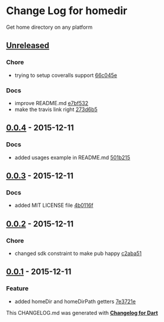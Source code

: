 # Change Log for homedir
Get home directory on any platform

## [Unreleased](http://github.com/kasperpeulen/homedir.dart/compare/0.0.4...HEAD)

### Chore
* trying to setup coveralls support [66c045e](https://github.com/kasperpeulen/homedir.dart/commit/66c045ec0a47c319c7b12a87f228e6302432335d)

### Docs
* improve README.md [e7bf532](https://github.com/kasperpeulen/homedir.dart/commit/e7bf532fb7cc8845f1d14b0633ac65029ae809de)
* make the travis link right [273d6b5](https://github.com/kasperpeulen/homedir.dart/commit/273d6b5c61268e56e68beaec14e4d0004631bfb3)

## [0.0.4](http://github.com/kasperpeulen/homedir.dart/compare/0.0.3...0.0.4) - 2015-12-11

### Docs
* added usages example in README.md [501b215](https://github.com/kasperpeulen/homedir.dart/commit/501b2158adaf101a63ba3dd7777abe15c25833e3)

## [0.0.3](http://github.com/kasperpeulen/homedir.dart/compare/0.0.2...0.0.3) - 2015-12-11

### Docs
* added MIT LICENSE file [4b0116f](https://github.com/kasperpeulen/homedir.dart/commit/4b0116fff76d779805b4d8e37a4a1a99114aa7c9)

## [0.0.2](http://github.com/kasperpeulen/homedir.dart/compare/0.0.1...0.0.2) - 2015-12-11

### Chore
* changed sdk constraint to make pub happy [c2aba51](https://github.com/kasperpeulen/homedir.dart/commit/c2aba511ab2b5f7d06e1722f7486327c02254500)

## [0.0.1](http://github.com/kasperpeulen/homedir.dart/compare/0.0.1) - 2015-12-11

### Feature
* added homeDir and homeDirPath getters [7e3721e](https://github.com/kasperpeulen/homedir.dart/commit/7e3721e8ee0ca03177f15bbef2dc3f50c2ac3bb0)


This CHANGELOG.md was generated with [**Changelog for Dart**](https://pub.dartlang.org/packages/changelog)
